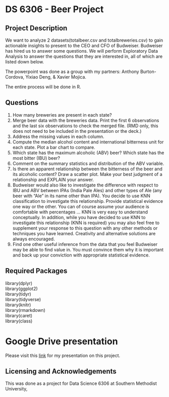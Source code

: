 # DS 6306 - Beer Project

## Project Description
We want to analyze 2 datasets(totalbeer.csv and totalbreweries.csv) to gain actionable insights to present to the CEO and CFO of Budweiser. Budweiser has hired us to answer some questions. We will perform Exploratory Data Analysis to answer the questions that they are interested in, all of which are listed down below.

The powerpoint was done as a group with my partners: Anthony Burton-Cordova, Yixiao Deng, & Xavier Mojica.

The entire process will be done in R.

## Questions
1. How many breweries are present in each state?
2. Merge beer data with the breweries data. Print the first 6 observations and the last six observations to check the merged file.  (RMD only, this does not need to be included in the presentation or the deck.)
3. Address the missing values in each column.
4. Compute the median alcohol content and international bitterness unit for each state. Plot a bar chart to compare.
5. Which state has the maximum alcoholic (ABV) beer? Which state has the most bitter (IBU) beer?
6. Comment on the summary statistics and distribution of the ABV variable.
7. Is there an apparent relationship between the bitterness of the beer and its alcoholic content? Draw a scatter plot.  Make your best judgment of a relationship and EXPLAIN your answer.
8. Budweiser would also like to investigate the difference with respect to IBU and ABV between IPAs (India Pale Ales) and other types of Ale (any beer with “Ale” in its name other than IPA).  You decide to use KNN classification to investigate this relationship.  Provide statistical evidence one way or the other. You can of course assume your audience is comfortable with percentages … KNN is very easy to understand conceptually.
In addition, while you have decided to use KNN to investigate this relationship (KNN is required) you may also feel free to supplement your response to this question with any other methods or techniques you have learned.  Creativity and alternative solutions are always encouraged.  
9. Find one other useful inference from the data that you feel Budweiser may be able to find value in.  You must convince them why it is important and back up your conviction with appropriate statistical evidence.

## Required Packages
library(dplyr) <br>
library(ggplot2) <br>
library(tidyr) <br>
library(tidyverse) <br>
library(knitr) <br>
library(rmarkdown) <br>
library(caret) <br>
library(class) <br>

# Google Drive presentation
Please visit this [link](https://drive.google.com/file/d/1J7jVk0x34jSrC-mo0A2ze1lgJp6ig-NJ/view?usp=sharing) for my presentation on this project.

## Licensing and Acknowledgements
This was done as a project for Data Science 6306 at Southern Methodist University,
